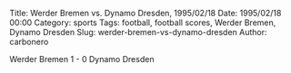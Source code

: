 Title: Werder Bremen vs. Dynamo Dresden, 1995/02/18
Date: 1995/02/18 00:00
Category: sports
Tags: football, football scores, Werder Bremen, Dynamo Dresden
Slug: werder-bremen-vs-dynamo-dresden
Author: carbonero


Werder Bremen 1 - 0 Dynamo Dresden

